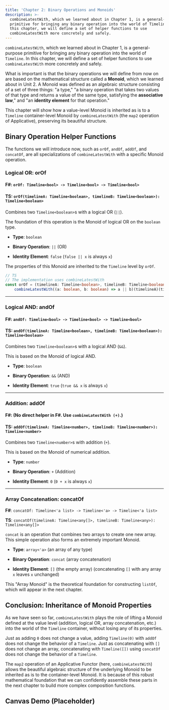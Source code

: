 ```yaml
---
title: 'Chapter 2: Binary Operations and Monoids'
description: >-
  combineLatestWith, which we learned about in Chapter 1, is a general-purpose
  primitive for bringing any binary operation into the world of Timeline. In
  this chapter, we will define a set of helper functions to use
  combineLatestWith more concretely and safely.
---
```

`combineLatestWith`, which we learned about in Chapter 1, is a general-purpose primitive for bringing any binary operation into the world of `Timeline`. In this chapter, we will define a set of helper functions to use `combineLatestWith` more concretely and safely.

What is important is that the binary operations we will define from now on are based on the mathematical structure called a **Monoid**, which we learned about in Unit 2. A Monoid was defined as an algebraic structure consisting of a set of three things: "a type," "a binary operation that takes two values of that type and returns a value of the same type, satisfying the **associative law**," and "an **identity element** for that operation."

This chapter will show how a value-level Monoid is inherited as is to a `Timeline` container-level Monoid by `combineLatestWith` (the `map2` operation of Applicative), preserving its beautiful structure.

## Binary Operation Helper Functions

The functions we will introduce now, such as `orOf`, `andOf`, `addOf`, and `concatOf`, are all specializations of `combineLatestWith` with a specific Monoid operation.

### Logical OR: orOf

#### **F\#**: `orOf: Timeline<bool> -> Timeline<bool> -> Timeline<bool>`

#### **TS**: `orOf(timelineA: Timeline<boolean>, timelineB: Timeline<boolean>): Timeline<boolean>`

<!-- end list -->

Combines two `Timeline<boolean>`s with a logical OR (`||`).

The foundation of this operation is the Monoid of logical OR on the `boolean` type.

- **Type**: `boolean`

- **Binary Operation**: `||` (OR)

- **Identity Element**: `false` (`false || x` is always `x`)

The properties of this Monoid are inherited to the `Timeline` level by `orOf`.

```typescript
// TS
// The implementation uses combineLatestWith
const orOf = (timelineA: Timeline<boolean>, timelineB: Timeline<boolean>): Timeline<boolean> =>
    combineLatestWith((a: boolean, b: boolean) => a || b)(timelineA)(timelineB);
```

-----

### Logical AND: andOf

#### **F\#**: `andOf: Timeline<bool> -> Timeline<bool> -> Timeline<bool>`

#### **TS**: `andOf(timelineA: Timeline<boolean>, timelineB: Timeline<boolean>): Timeline<boolean>`

Combines two `Timeline<boolean>`s with a logical AND (`&&`).

This is based on the Monoid of logical AND.

- **Type**: `boolean`

- **Binary Operation**: `&&` (AND)

- **Identity Element**: `true` (`true && x` is always `x`)

-----

### Addition: addOf

#### **F\#**: (No direct helper in F\#. Use `combineLatestWith (+)`.)

#### **TS**: `addOf(timelineA: Timeline<number>, timelineB: Timeline<number>): Timeline<number>`

Combines two `Timeline<number>`s with addition (`+`).

This is based on the Monoid of numerical addition.

- **Type**: `number`

- **Binary Operation**: `+` (Addition)

- **Identity Element**: `0` (`0 + x` is always `x`)

-----

### Array Concatenation: concatOf

**F\#**: `concatOf: Timeline<'a list> -> Timeline<'a> -> Timeline<'a list>`

**TS**: `concatOf(timelineA: Timeline<any[]>, timelineB: Timeline<any>): Timeline<any[]>`

`concat` is an operation that combines two arrays to create one new array. This simple operation also forms an extremely important Monoid.

- **Type**: `array<'a>` (an array of any type)

- **Binary Operation**: `concat` (array concatenation)

- **Identity Element**: `[]` (the empty array) (concatenating `[]` with any array `x` leaves `x` unchanged)

This "Array Monoid" is the theoretical foundation for constructing `listOf`, which will appear in the next chapter.

## Conclusion: Inheritance of Monoid Properties

As we have seen so far, `combineLatestWith` plays the role of lifting a Monoid defined at the value level (addition, logical OR, array concatenation, etc.) into the world of the `Timeline` container, without losing any of its properties.

Just as adding `0` does not change a value, adding `Timeline(0)` with `addOf` does not change the behavior of a `Timeline`. Just as concatenating with `[]` does not change an array, concatenating with `Timeline([])` using `concatOf` does not change the behavior of a `Timeline`.

The `map2` operation of an Applicative Functor (here, `combineLatestWith`) allows the beautiful algebraic structure of the underlying Monoid to be inherited as is to the container-level Monoid. It is because of this robust mathematical foundation that we can confidently assemble these parts in the next chapter to build more complex composition functions.

## Canvas Demo (Placeholder)
